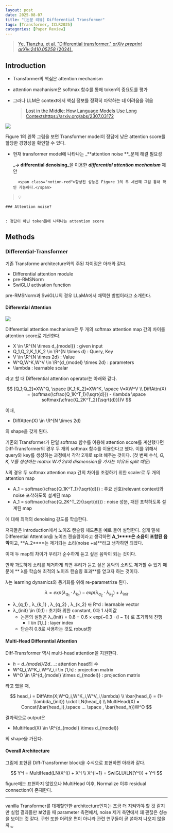 ```yaml
---
layout: post
date: 2025-08-07
title: "[논문 리뷰] Differential Transformer"
tags: [Transformer, ICLR2025]
categories: [Paper Review]
---
```


> [Ye, Tianzhu, et al. "Differential transformer." ](https://arxiv.org/abs/2410.05258)[_arXiv preprint arXiv:2410.05258_](https://arxiv.org/abs/2410.05258)[ (2024).](https://arxiv.org/abs/2410.05258)



## Introduction

- Transformer의 핵심은 attention mechanism
- attention machanism은 softmax 함수를 통해 token의 중요도를 평가
- 그러나 LLM은 context에서 핵심 정보를 정확히 파악하는 데 어려움을 겪음

	> [Lost in the Middle: How Language Models Use Long Contextshttps://arxiv.org/abs/2307.03172](https://arxiv.org/abs/2307.03172)


![](https://prod-files-secure.s3.us-west-2.amazonaws.com/542b861c-36a8-4051-84e5-8804b6728dba/9083ea56-691a-4752-ae26-47f403431ac8/image.png?X-Amz-Algorithm=AWS4-HMAC-SHA256&X-Amz-Content-Sha256=UNSIGNED-PAYLOAD&X-Amz-Credential=ASIAZI2LB466WOCWVV4F%2F20250810%2Fus-west-2%2Fs3%2Faws4_request&X-Amz-Date=20250810T200851Z&X-Amz-Expires=3600&X-Amz-Security-Token=IQoJb3JpZ2luX2VjEKH%2F%2F%2F%2F%2F%2F%2F%2F%2F%2FwEaCXVzLXdlc3QtMiJHMEUCIDnJlUNXarxr0HohHIaMXE0HkWyhudIli%2BiDgm2JQwerAiEAmWEZjqvjfsIeXLFe0vEXAmB38T4sU1ic8132jlkI0joqiAQI2v%2F%2F%2F%2F%2F%2F%2F%2F%2F%2FARAAGgw2Mzc0MjMxODM4MDUiDO5X3V8cVryc1qwlHSrcA8tLrXqenjT9VJqXzpSjIB5hnT8yt8KaAiRE0pvSu2McQywHm75KKB%2BUc3dxzq0EpeNsP0fII3dc1vlE9VN2UlQaCjrgZWQ8TSUQAqtf73xmWYcq3X%2FRJZNlKbdxRfUw4nftNlAj1yszClpV2BKpoSGEX0an6QttR4eiAzrVr%2BxSxp%2FPO34kpLV7R73P9byDr4TMynZHEwCA9rhKaoTuGp%2BhHk9W072D1RoyGwJ5Xx9uh%2FJmuWPimE8xTR6hQElkBZNY%2FReahqqLNS6M3iIqpKu%2B6NIkfqjCOKunQYiteaRm%2F%2BNqQQACx%2BrozewaSAA6BQEHYgdPzKfhPnQlcam%2B2utosSUrtOJmykgGLH4ksI0%2BLdNAmkcBSkiVNQQMugeJaz56U%2FW6YImlNIVCHq1%2BR%2FGn37bwFQZyN5HA6ZROw7IEAO6DrNClHZzzi2GAYw0%2FlwO3f92t4F%2BulUdFc4hQtN2LYDUkHvSXZg9dnpdI5iUG9fC6fRPYM3W8jhtwJeOy18FeGa5%2BfW47mNGPmWbi4GdLO35P9PJsAVLxdN0mpjYNzEMIH2DPZf3NluYj3weDVkjtzK0r5QqHB4U%2Bm%2Bh2SwNiJ1ZftjNo3qhcHzIooqvmoj0yy4pysoQKe92kMMCf48QGOqUB4FhJ3jyKzdrGgE0%2BuCezbliWHq1Nbc9boXIublTGKNSoKVH63vRWQVnVYu3XK%2BMxQMCxVqcPrHqnbC%2Fmpv3%2FGo%2FIO0o206REmpQJ49uosXkJyr6B7KRwI9vH2z7KjgW8%2FsrkMcWSfqaCTnrtReqgzH3bAuUfSYsSJBpyVxFO9ojZoLA5QpySpK1OrL21spZ3nVApoFS4YJYkD7nlHjpuijG%2FPN3y&X-Amz-Signature=822588c3214efc968ebe02f7e0587fdb5587509c20b6f63a882d49824e45dc87&X-Amz-SignedHeaders=host&x-amz-checksum-mode=ENABLED&x-id=GetObject)


Figure 1의 왼쪽 그림을 보면 Transformer model이 정답에 낮은 attention score를 할당한 경향성을 확인할 수 있다.

- 현재 transformer model에 나타나는 _**attention noise **_문제 해결 필요성

	_**→ differential denoising**_을 이용한 _**differential attention mechanism**_ 제안


		<span class="notion-red">향상된 성능은 Figure 1의 두 세번째 그림 통해 확인 가능하다.</span>


> 💡 


	### Attention noise?


	: 정답이 아닌 token들에 나타나는 attention score



## Methods



### Differential-Transformer


기존 Transforme architecture와의 주된 차이점은 아래와 같다.

- Differential attention module
- pre-RMSNorm
- SwiGLU activation function

pre-RMSNorm과 SwiGLU의 경우 LLaMA에서 채택한 방법이라고 소개한다.



#### Differential Attention


![](https://prod-files-secure.s3.us-west-2.amazonaws.com/542b861c-36a8-4051-84e5-8804b6728dba/116d70b2-1963-4810-9167-f4c7d8a06e8f/image.png?X-Amz-Algorithm=AWS4-HMAC-SHA256&X-Amz-Content-Sha256=UNSIGNED-PAYLOAD&X-Amz-Credential=ASIAZI2LB466WOCWVV4F%2F20250810%2Fus-west-2%2Fs3%2Faws4_request&X-Amz-Date=20250810T200851Z&X-Amz-Expires=3600&X-Amz-Security-Token=IQoJb3JpZ2luX2VjEKH%2F%2F%2F%2F%2F%2F%2F%2F%2F%2FwEaCXVzLXdlc3QtMiJHMEUCIDnJlUNXarxr0HohHIaMXE0HkWyhudIli%2BiDgm2JQwerAiEAmWEZjqvjfsIeXLFe0vEXAmB38T4sU1ic8132jlkI0joqiAQI2v%2F%2F%2F%2F%2F%2F%2F%2F%2F%2FARAAGgw2Mzc0MjMxODM4MDUiDO5X3V8cVryc1qwlHSrcA8tLrXqenjT9VJqXzpSjIB5hnT8yt8KaAiRE0pvSu2McQywHm75KKB%2BUc3dxzq0EpeNsP0fII3dc1vlE9VN2UlQaCjrgZWQ8TSUQAqtf73xmWYcq3X%2FRJZNlKbdxRfUw4nftNlAj1yszClpV2BKpoSGEX0an6QttR4eiAzrVr%2BxSxp%2FPO34kpLV7R73P9byDr4TMynZHEwCA9rhKaoTuGp%2BhHk9W072D1RoyGwJ5Xx9uh%2FJmuWPimE8xTR6hQElkBZNY%2FReahqqLNS6M3iIqpKu%2B6NIkfqjCOKunQYiteaRm%2F%2BNqQQACx%2BrozewaSAA6BQEHYgdPzKfhPnQlcam%2B2utosSUrtOJmykgGLH4ksI0%2BLdNAmkcBSkiVNQQMugeJaz56U%2FW6YImlNIVCHq1%2BR%2FGn37bwFQZyN5HA6ZROw7IEAO6DrNClHZzzi2GAYw0%2FlwO3f92t4F%2BulUdFc4hQtN2LYDUkHvSXZg9dnpdI5iUG9fC6fRPYM3W8jhtwJeOy18FeGa5%2BfW47mNGPmWbi4GdLO35P9PJsAVLxdN0mpjYNzEMIH2DPZf3NluYj3weDVkjtzK0r5QqHB4U%2Bm%2Bh2SwNiJ1ZftjNo3qhcHzIooqvmoj0yy4pysoQKe92kMMCf48QGOqUB4FhJ3jyKzdrGgE0%2BuCezbliWHq1Nbc9boXIublTGKNSoKVH63vRWQVnVYu3XK%2BMxQMCxVqcPrHqnbC%2Fmpv3%2FGo%2FIO0o206REmpQJ49uosXkJyr6B7KRwI9vH2z7KjgW8%2FsrkMcWSfqaCTnrtReqgzH3bAuUfSYsSJBpyVxFO9ojZoLA5QpySpK1OrL21spZ3nVApoFS4YJYkD7nlHjpuijG%2FPN3y&X-Amz-Signature=fbb0699f1a2fdb1ff56f9a56d5e97c963d0b351e5d3c67c01c428f9922b2f323&X-Amz-SignedHeaders=host&x-amz-checksum-mode=ENABLED&x-id=GetObject)


Differential attention mechanism은 두 개의 softmax attention map 간의 차이를 attention score로 계산한다.

- X \in \R^{N \times d\_{model}} : given input
- Q\_1,Q\_2,K\_1,K\_2 \in \R^{N \times d} : Query, Key
- V \in \R^{N \times 2d} : Value
- W^Q,W^K,W^V \in \R^{d\_{model} \times 2d} : parameters
- \lambda : learnable scalar

라고 할 때 Differential attention operator는 아래와 같다.


$$
[Q_1;Q_2]=XW^Q, \space [K_1;K_2]=XW^K, \space V=XW^V \\
DiffAttn(X) = (softmax(\cfrac{Q_1K^T_1}{\sqrt{d}}) - \lambda \space softmax(\cfrac{Q_2K^T_2}{\sqrt{d}}))V
$$


이때,

- DiffAtten(X) \in \R^{N \times 2d}

의 shape을 갖게 된다.


기존의 Transformer가 단일 softmax 함수를 이용해 attention score를 계산했다면 Diff-Transformer의 경우 두 개의 softmax 함수를 이용한다고 했다. 이를 위해서 query와 key를 생성하는 과정에서 각각 2개로 split 해주는 것이다. <span class="notion-red">(첫 번째 수식, </span><span class="notion-red">_Q, K, V를 생성하는 matrix W가 2d의 dismension을 가지는 이유도 split 때문_</span><span class="notion-red">)</span>


 λ의 경우 두 softmax attention map 간의 차이를 조정하기 위한 scaler로 두 개의 attention map

- A\_1 = softmax(\cfrac{Q\_1K^T\_1}{\sqrt{d}}) : 주요 신호(relevant context)와 noise 포착하도록 설계된 map
- A\_1 = softmax(\cfrac{Q\_2K^T\_2}{\sqrt{d}}) : noise 성분, 패턴 포착하도록 설계된 map 

에 대해 최적의 denoising 강도를 학습한다.


저자들은 introduction에서 노이즈 캔슬링 헤드폰을 예로 들어 설명한다. 쉽게 말해 Differential Attention을 노이즈 캔슬링이라고 생각하면 **A\_1****은 소음이 포함된 음악**이고, **A\_2****는 제거되는 소리(noise +a)**라고 생각하면 되겠다. 


이때 두 map의 차이가 우리가 순수하게 듣고 싶은 음악이 되는 것이다. 


만약 과도하게 소리를 제거하게 되면 우리가 듣고 싶은 음악의 소리도 제거할 수 있기 때문에 ** λ를 학습해 최적의 노이즈 캔슬링 효과**를 얻고자 하는 것이다.


λ는 learning dynamics와 동기화를 위해 re-parametrize 된다.


$$
\lambda = exp(\lambda_{q_1} \cdot \lambda_{k_1}) - exp(\lambda_{q_2} \cdot \lambda_{k_2}) + \lambda_{init}
$$

- λ\_{q\_1} , λ\_{k\_1} , λ\_{q\_2} , λ\_{k\_2} ∈ R^d : learnable vector
- λ\_{init} \in (0,1) : 초기화 위한 constant, 0과 1 사이값
	- 논문의 실험은 λ\_{init} = 0.8 − 0.6 × exp(−0.3 · (l − 1)) 로 초기화해 진행
		- l \in [1,L] : layer index
	- 단순히 0.8로 사용하는 것도 robust함


#### **Multi-Head Differential Attention**


Diff-Transformer 역시 multi-head attention을 지원한다.

- _h = d\_{model}/2d__ _: attention head의 수
- W^Q\_i,W^K\_i,W^V\_i,i \in [1,h] : projection matrix
- W^O \in \R^{d\_{model} \times d\_{model}} : projection matrix

라고 했을 때,


$$
head_i = DiffAttn(X;W^Q_i,W^K_i,W^V_i,\lambda) \\
\bar{head_i} = (1-\lambda_{init}) \cdot LN(head_i) \\
MultiHead(X) = Concat(\bar{head_i},\space ... \space , \bar{head_h})W^O
$$


결과적으로 output은

- MultiHead(X) \in \R^{d\_{model} \times d\_{model}}

의 shape을 가진다.



#### Overall Architecture


그림에 표현된 Diff-Transformer block을 수식으로 표현하면 아래와 같다.


$$
Y^l = MultiHead(LN(X^l)) + X^l \\
X^{l+1} = SwiGLU(LN(Y^l)) + Y^l
$$


figure에는 표현하지 않았으나 MultiHead 이후, Normalize 이후 residual connection이 존재한다.


---


vanilla Transformer를 대체할만한 architecture인지는 조금 더 지켜봐야 할 것 같지만 실험 결과들만 보았을 때 parameter 측면에서, noise 제거 측면에서 꽤 괜찮은 성능을 보이는 것 같다. 구현 또한 어려운 편이 아니라 관련 연구들이 곧 쏟아져 나오지 않을까,,,


